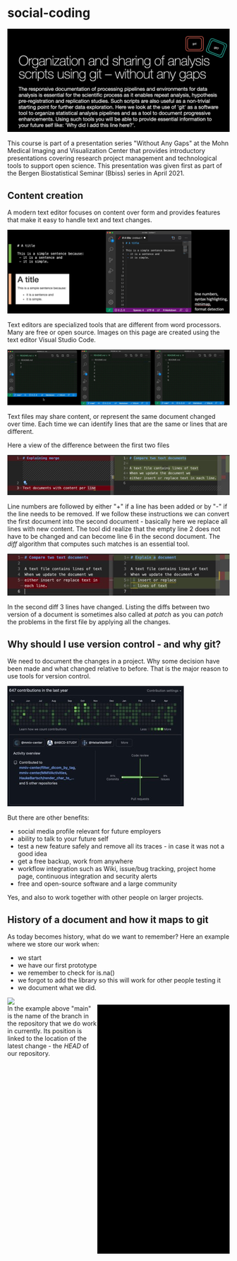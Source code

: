 # social-coding

![Announcement](images/announcement.jpg)

This course is part of a presentation series "Without Any Gaps" at the Mohn Medical Imaging and Visualization Center that provides introductory presentations covering research project management and technological tools to support open science. This presentation was given first as part of the Bergen Biostatistical Seminar (Bbiss) series in April 2021.

## Content creation

A modern text editor focuses on content over form and provides features that make it easy to handle text and text changes.

![Content creation](images/content_creation.jpg)

Text editors are specialized tools that are different from word processors. Many are free or open source. Images on this page are created using the text editor Visual Studio Code.

![Text files](images/text_files.gif)

Text files may share content, or represent the same document changed over time. Each time we can identify lines that are the same or lines that are different.

Here a view of the difference between the first two files

![Different between file 1 and file 2](images/diff1.jpg)

Line numbers are followed by either "+" if a line has been added or by "-" if the line needs to be removed. If we follow these instructions we can convert the first document into the second document - basically here we replace all lines with new content. The tool did realize that the empty line 2 does not have to be changed and can become line 6 in the second document. The *diff* algorithm that computes such matches is an essential tool.

![Different between file 2 and file 3](images/diff2.jpg)

In the second diff 3 lines have changed. Listing the diffs between two version of a document is sometimes also called at *patch* as you can *patch* the problems in the first file by applying all the changes.

## Why should I use version control - and why git?

We need to document the changes in a project. Why some decision have been made and what changed relative to before. That is the major reason to use tools for version control. 

![Contributions as social media posts](images/social_media.jpg)

But there are other benefits:
 - social media profile relevant for future employers
 - ability to talk to your future self
 - test a new feature safely and remove all its traces - in case it was not a good idea
 - get a free backup, work from anywhere
 - workflow integration such as Wiki, issue/bug tracking, project home page, continuous integration and security alerts
 - free and open-source software and a large community

Yes, and also to work together with other people on larger projects.

## History of a document and how it maps to git

As today becomes history, what do we want to remember? Here an example where we store our work when:
 - we start
 - we have our first prototype
 - we remember to check for is.na()
 - we forgot to add the library so this will work for other people testing it
 - we document what we did.

<img src="https://github.com/HelseVestRHF/social-coding/blob/main/images/intro-stat.gif?raw=true" width=400 align=left>
<img src="https://github.com/HelseVestRHF/social-coding/blob/main/images/progress.gif?raw=true" width=300 align=right>

In the example above "main" is the name of the branch in the repository that we do work in currently. Its position is linked to the location of the latest change - the *HEAD* of our repository.
